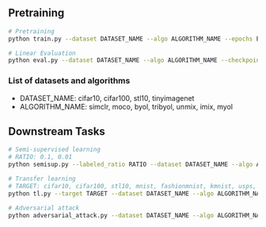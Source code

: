 ## Pretraining
```bash
# Pretraining
python train.py --dataset DATASET_NAME --algo ALGORITHM_NAME --epochs EPOCHS

# Linear Evaluation
python eval.py --dataset DATASET_NAME --algo ALGORITHM_NAME --checkpoint EPOCHS
```
### List of datasets and algorithms
- DATASET_NAME: cifar10, cifar100, stl10, tinyimagenet
- ALGORITHM_NAME: simclr, moco, byol, tribyol, unmix, imix, myol

## Downstream Tasks
```bash
# Semi-supervised learning
# RATIO: 0.1, 0.01
python semisup.py --labeled_ratio RATIO --dataset DATASET_NAME --algo ALGORITHM_NAME --checkpoint EPOCHS

# Transfer learning
# TARGET: cifar10, cifar100, stl10, mnist, fashionmnist, kmnist, usps, svhn
python tl.py --target TARGET --dataset DATASET_NAME --algo ALGORITHM_NAME --checkpoint EPOCHS

# Adversarial attack
python adversarial_attack.py --dataset DATASET_NAME --algo ALGORITHM_NAME --checkpoint EPOCHS
```

